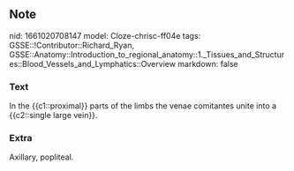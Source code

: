 ## Note
nid: 1661020708147
model: Cloze-chrisc-ff04e
tags: GSSE::!Contributor::Richard_Ryan, GSSE::Anatomy::Introduction_to_regional_anatomy::1._Tissues_and_Structures::Blood_Vessels_and_Lymphatics::Overview
markdown: false

### Text
<div class='toggle'>
  In the {{c1::proximal}} parts of the limbs the venae comitantes
  unite into a {{c2::single large vein}}.
</div>

### Extra
<p id="3edd996d-ce85-4d6e-914d-6e41ceeec0e9" class="">Axillary,
popliteal.
